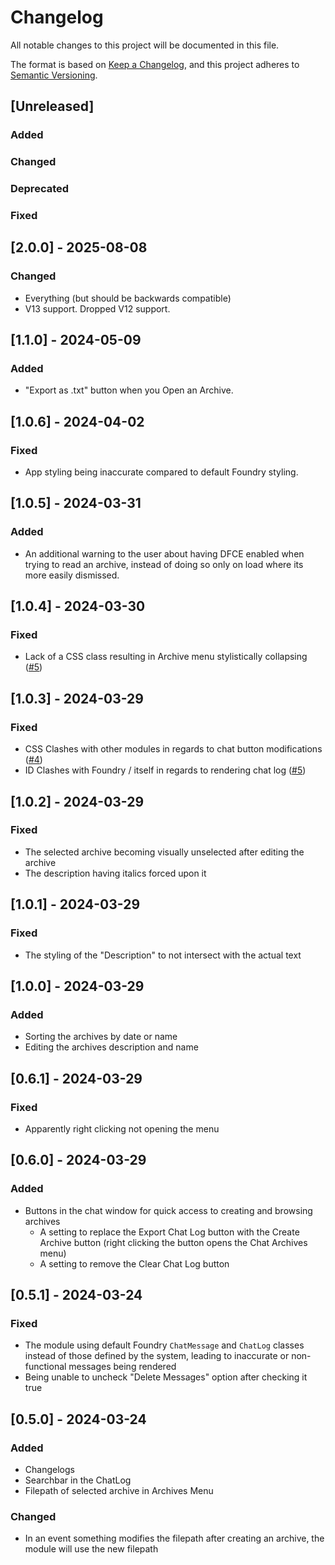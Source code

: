 <!-- markdownlint-configure-file {"MD024": { "siblings_only": true } } -->
# Changelog

All notable changes to this project will be documented in this file.

The format is based on [Keep a Changelog](https://keepachangelog.com/en/1.1.0/),
and this project adheres to [Semantic Versioning](https://semver.org/spec/v2.0.0.html).

## [Unreleased]

### Added

### Changed

### Deprecated

### Fixed

## [2.0.0] - 2025-08-08

### Changed

- Everything (but should be backwards compatible)
- V13 support. Dropped V12 support.

## [1.1.0] - 2024-05-09

### Added

- "Export as .txt" button when you Open an Archive.

## [1.0.6] - 2024-04-02

### Fixed

- App styling being inaccurate compared to default Foundry styling.

## [1.0.5] - 2024-03-31

### Added

- An additional warning to the user about having DFCE enabled when trying to read an archive, instead of doing so only on load where its more easily dismissed.

## [1.0.4] - 2024-03-30

### Fixed

- Lack of a CSS class resulting in Archive menu stylistically collapsing ([#5](https://github.com/MrVauxs/vauxs-archives/issues/6))

## [1.0.3] - 2024-03-29

### Fixed

- CSS Clashes with other modules in regards to chat button modifications ([#4](https://github.com/MrVauxs/vauxs-archives/issues/4))
- ID Clashes with Foundry / itself in regards to rendering chat log ([#5](https://github.com/MrVauxs/vauxs-archives/issues/5))

## [1.0.2] - 2024-03-29

### Fixed

- The selected archive becoming visually unselected after editing the archive
- The description having italics forced upon it

## [1.0.1] - 2024-03-29

### Fixed

- The styling of the "Description" to not intersect with the actual text

## [1.0.0] - 2024-03-29

### Added

- Sorting the archives by date or name
- Editing the archives description and name

## [0.6.1] - 2024-03-29

### Fixed

- Apparently right clicking not opening the menu

## [0.6.0] - 2024-03-29

### Added

- Buttons in the chat window for quick access to creating and browsing archives
  - A setting to replace the Export Chat Log button with the Create Archive button (right clicking the button opens the Chat Archives menu)
  - A setting to remove the Clear Chat Log button

## [0.5.1] - 2024-03-24

### Fixed

- The module using default Foundry `ChatMessage` and `ChatLog` classes instead of those defined by the system, leading to inaccurate or non-functional messages being rendered
- Being unable to uncheck "Delete Messages" option after checking it true

## [0.5.0] - 2024-03-24

### Added

- Changelogs
- Searchbar in the ChatLog
- Filepath of selected archive in Archives Menu

### Changed

- In an event something modifies the filepath after creating an archive, the module will use the new filepath
